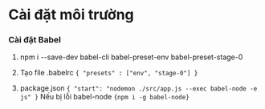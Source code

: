 # Cài đặt môi trường

### Cài đặt Babel

1. npm i --save-dev babel-cli babel-preset-env babel-preset-stage-0

2. Tạo file .babelrc
   `{ "presets" : ["env", "stage-0"] }`
3. package.json
   `{ "start": "nodemon ./src/app.js --exec babel-node -e js" }`
   Nếu bị lỗi babel-node
   `{npm i -g babel-node}`
